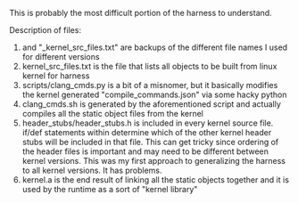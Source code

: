 This is probably the most difficult portion of the harness to understand.

Description of files:
1. and "_kernel_src_files.txt" are backups of the different file names I used for different versions
2. kernel_src_files.txt is the file that lists all objects to be built from linux kernel for harness
3. scripts/clang_cmds.py is a bit of a misnomer, but it basically modifies the kernel generated "compile_commands.json" via some hacky python
4. clang_cmds.sh is generated by the aforementioned script and actually compiles all the static object files from the kernel
5. header_stubs/header_stubs.h is included in every kernel source file. if/def statements within determine which of the other kernel header stubs will be included in that file. This can get tricky since ordering of the header files is important and may need to be different between kernel versions. This was my first approach to generalizing the harness to all kernel versions. It has problems.
6. kernel.a is the end result of linking all the static objects together and it is used by the runtime as a sort of "kernel library"
